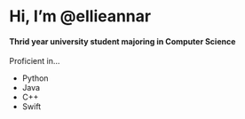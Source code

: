 <h1> Hi, I’m @ellieannar </h1>
<h4>Thrid year university student majoring in Computer Science</h4>


Proficient in...
- Python
- Java
- C++
- Swift

<!---
ellieannar/ellieannar is a ✨ special ✨ repository because its `README.md` (this file) appears on your GitHub profile.
You can click the Preview link to take a look at your changes.
--->
